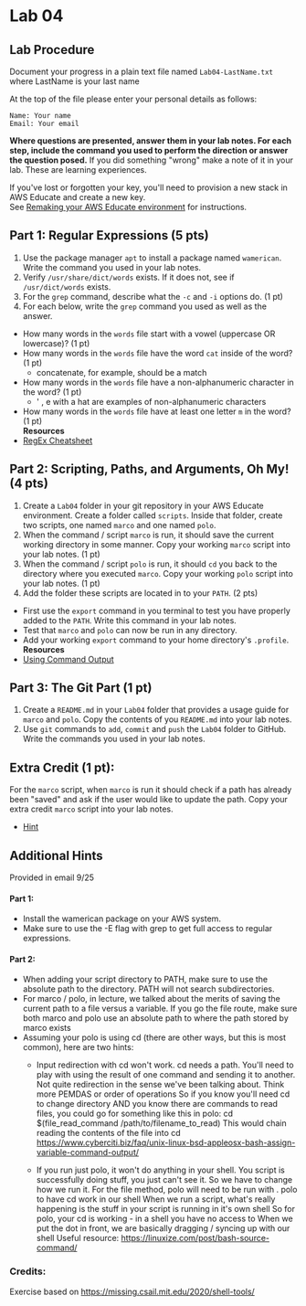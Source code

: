 # Lab 04

## Lab Procedure
Document your progress in a plain text file named `Lab04-LastName.txt`  
where LastName is your last name

At the top of the file please enter your personal details as follows:
```
Name: Your name
Email: Your email

```

**Where questions are presented, answer them in your lab notes.  For each step, include the command you used to perform the direction or answer the question posed.**  If you did something "wrong" make a note of it in your lab.  These are learning experiences.

If you've lost or forgotten your key, you'll need to provision a new stack in AWS Educate and create a new key.  
See [Remaking your AWS Educate environment](../../..) for instructions.

## Part 1: Regular Expressions (5 pts)
1. Use the package manager `apt` to install a package named `wamerican`.  Write the command you used in your lab notes.
2. Verify `/usr/share/dict/words` exists.  If it does not, see if `/usr/dict/words` exists.
3. For the `grep` command, describe what the `-c` and `-i` options do. (1 pt)
4. For each below, write the `grep` command you used as well as the answer.
* How many words in the `words` file start with a vowel (uppercase OR lowercase)? (1 pt)
* How many words in the `words` file have the word `cat` inside of the word? (1 pt)
    * concatenate, for example, should be a match
* How many words in the `words` file have a non-alphanumeric character in the word? (1 pt)
    * ' , e with a hat are examples of non-alphanumeric characters
* How many words in the `words` file have at least one letter `m` in the word? (1 pt)  
**Resources**
* [RegEx Cheatsheet](http://web.mit.edu/hackl/www/lab/turkshop/slides/regex-cheatsheet.pdf)

## Part 2: Scripting, Paths, and Arguments, Oh My! (4 pts)
1. Create a `Lab04` folder in your git repository in your AWS Educate environment.  Create a folder called `scripts`.  Inside that folder, create two scripts, one named `marco` and one named `polo`.  
2. When the command / script `marco` is run, it should save the current working directory in some manner.  Copy your working `marco` script into your lab notes. (1 pt)
3. When the command / script `polo` is run, it should `cd` you back to the directory where you executed `marco`.  Copy your working `polo` script into your lab notes. (1 pt)
4. Add the folder these scripts are located in to your `PATH`.  (2 pts)
* First use the `export` command in you terminal to test you have properly added to the `PATH`. Write this command in your lab notes. 
* Test that `marco` and `polo` can now be run in any directory.  
* Add your working `export` command to your home directory's `.profile`.  
**Resources**
* [Using Command Output](https://www.cyberciti.biz/faq/unix-linux-bsd-appleosx-bash-assign-variable-command-output/)

## Part 3: The Git Part (1 pt)
1. Create a `README.md` in your `Lab04` folder that provides a usage guide for `marco` and `polo`.  Copy the contents of you `README.md` into your lab notes.
2. Use `git` commands to `add`, `commit` and `push` the `Lab04` folder to GitHub.  Write the commands you used in your lab notes.

## Extra Credit (1 pt): 
For the `marco` script, when `marco` is run it should check if a path has already been "saved" and ask if the user would like to update the path.  Copy your extra credit `marco` script into your lab notes.
* [Hint](https://www.cyberciti.biz/faq/linux-unix-script-check-if-file-empty-or-not/)

## Additional Hints 
Provided in email 9/25
#### Part 1:
* Install the wamerican package on your AWS system.
* Make sure to use the -E flag with grep to get full access to regular expressions.

#### Part 2:
* When adding your script directory to PATH, make sure to use the absolute path to the directory.  PATH will not search subdirectories.
* For marco / polo, in lecture, we talked about the merits of saving the current path to a file versus a variable.  If you go the file route, make sure both marco and polo use an absolute path to where the path stored by marco exists
* Assuming your polo is using cd (there are other ways, but this is most common), here are two hints:
    * Input redirection with cd won't work.  cd needs a path.  You'll need to play with using the result of one command and sending it to another. Not quite redirection in the sense we've been talking about. Think more PEMDAS or order of operations So if you know you'll need cd to change directory AND you know there are commands to read files, you could go for something like this in polo: cd $(file_read_command /path/to/filename_to_read) This would chain reading the contents of the file into cd https://www.cyberciti.biz/faq/unix-linux-bsd-appleosx-bash-assign-variable-command-output/

    * If you run just polo, it won't do anything in your shell. You script is successfully doing stuff, you just can't see it. So we have to change how we run it. For the file method, polo will need to be run with . polo to have cd work in our shell When we run a script, what's really happening is the stuff in your script is running in it's own shell So for polo, your cd is working - in a shell you have no access to When we put the dot in front, we are basically dragging / syncing up with our shell Useful resource: https://linuxize.com/post/bash-source-command/

### Credits:  
Exercise based on https://missing.csail.mit.edu/2020/shell-tools/